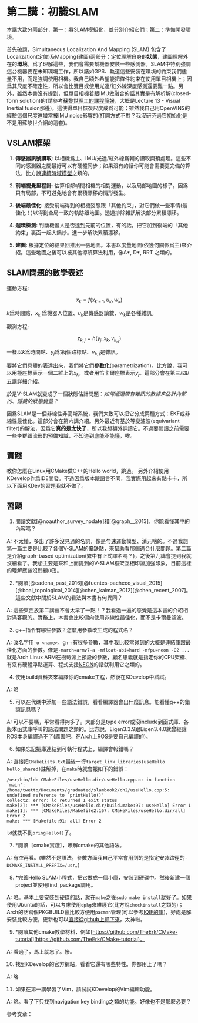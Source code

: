 # 第二講：初識SLAM

本講大致分兩部分，第一：將SLAM模組化，並分別介紹它們；第二：準備開發環境。

首先破題，Simultaneous Localization And Mapping (SLAM) 包含了Localization(定位)及Mapping(建圖)兩部分；定位理解自身的**狀態**，建圖理解外在的**環境**。爲了理解這些，我們會需要幫機器安裝一些感測器。SLAM中特別強調這台機器要在未知環境工作，所以諸如GPS、軌道這些安裝在環境的約束我們儘量不用，而是強調使用相機。我自己額外希望能把條件約束在使用單目相機上；因爲其尺度不確定性，所以會比雙目或使用光達/紅外線深度感測還要難一點。另外，雖然本書沒有提到，但單目相機若跟IMU做融合的話其實是有解析解(closed-form solution)的(請參考[蘇黎世理工的課程簡報](https://rpg.ifi.uzh.ch/teaching.html)，大概是Lecture 13 - Visual Inertial fusion那邊)，這使得單目恢復尺度成爲可能；雖然我自己用OpenVINS的經驗這個尺度還蠻常被IMU noise影響的(打開方式不對？我沒研究過它初始化是不是用蘇黎世介紹的這套)。

## VSLAM框架

1. **傳感器訊號讀取**: 以相機爲主、IMU/光達/紅外線爲輔的讀取與預處理。這些不同的感測器之間最好可以有硬體同步；如果沒有的話你可能會需要更完備的算法，比方說[連續時域模型](https://youtu.be/_yuZmzJoWUc)之類的。

2. **前端視覺里程計**: 估算相鄰幀間相機的相對運動，以及局部地圖的樣子。因爲只有局部，不可避免地會有累積漂移的情形發生。

3. **後端最佳化**: 接受前端得到的相機姿態跟「其他約束」，對它們做一些事情(最佳化！)以得到全局一致的軌跡跟地圖。透過排除雜訊解決部分累積漂移。

4. **迴環檢測**: 判斷機器人是否達到先前的位置，有的話，把它加到後端的「其他約束」裏面一起大鍋炒。進一步解決累積漂移。

5. **建圖**: 根據定位的結果回推出一張地圖。本書以度量地圖(依幾何關係爲主)來介紹。這些地圖之後可以被其他導航算法利用，像A\*, D\*, RRT 之類的。

## SLAM問題的數學表述

運動方程:

$$
x_k = f(x_{k-1}, u_k, w_k)
$$

$k$爲時間點、$x_k$ 爲機器人位置、$u_k$是傳感器讀數、$w_k$是各種雜訊。

觀測方程:

$$
z_{k,j} = h(y_j, x_k, v_{k,j})
$$

一樣以$k$爲時間點、$y_j$爲第j個路標點、$v_{k,j}$是雜訊。

要將它們具體的表達出來，我們將它們**參數化**(parametrization)。比方說，我可以用極座標表示一個二維上的$x_k$，或者用笛卡爾座標表示$y_j$。這部分會在第三/四/五講詳細介紹。

於是V-SLAM就變成了一個狀態估計問題：*如何通過帶有雜訊的數據來估計內部的、隱藏的狀態變量？*

因爲SLAM是一個非線性非高斯系統，我們大致可以把它分成兩種方式：EKF或非線性最佳化。這部分會在第六講介紹。另外最近有基於等變濾波(equivariant filter)的解法，因爲它**真的是太快了**，所以我想額外詳讀它。不過要閱讀之前需要一些李群跟流形的預備知識，不知道到底能不能懂，唉。

## 實踐

教你怎麼在Linux用CMake做C++的Hello world，跳過。
另外介紹使用KDevelop作爲IDE開發。不過因爲版本跟語言不同，我實際用起來有點卡卡，所以下面用KDev的習題我就不做了。

## 習題

1. 閱讀文獻[@noauthor_survey_nodate]和[@graph__2013]，你能看懂其中的內容嗎？

A: 不太懂，多出了許多沒見過的名詞，像是勻速運動模型、消元啥的。不過我想第一篇主要是比較了各個V-SLAM的優缺點，來幫助看那個適合什麼問題。第二篇是介紹graph-based optimization(繁中有正式譯名嗎？)，之後第九講會提到我就沒細看了。我想主要是來和上面提到的V-SLAM框架互相印證加強印象，目前這樣的理解應該沒問題(吧)。

2. \*閱讀[@cadena_past_2016][@fuentes-pacheco_visual_2015][@boal_topological_2014][@chen_kalman_2012][@chen_recent_2007]。這些文獻中關於SLAM的看法與本書有何異同？

A: 這些東西放第二講會不會太早了一點！？我看過一遍的感覺是這本書的介紹相對滿客觀的。實務上，本書會比較偏向使用非線性最佳化，而不是卡爾曼濾波。

3. g++指令有哪些參數？怎麼用參數改生成的程式名？

A: 改名字用`-o <name>`。g++有很多參數，其中我比較常碰到的大概是連結庫跟最佳化方面的參數。像是`-march=armv7-a -mfloat-abi=hard -mfpu=neon -O2 ...`就是Arch Linux ARM在樹莓派上預設的參數，顧名思義就是指定你的CPU架構、有沒有硬體浮點運算、程式支援[NEON](https://developer.arm.com/Architectures/Neon)的話就利用它之類的。

4. 使用build資料夾來編譯你的cmake工程，然後在KDevelop中試試。

A: 略

5. 可以在代碼中添加一些語法錯誤，看看編譯器會出什麼訊息。能看懂g++的錯誤訊息嗎？

A: 可以不要嗎，平常看得夠多了。大部分是type error或沒include到函式庫、各版本函式庫呼叫的語法問題之類的。比方說，Eigen3.3.9跟Eigen3.4.0就曾經讓ROS本身編譯過不了(厲害吧，在Arch上ROS是要自己編譯的)。

6. 如果忘記把庫連結到可執行程式上，編譯會報錯嗎？

A: 直接把`CMakeLists.txt`最後一行`target_link_libraries(useHello hello_shared)`註解掉，在`make`時就會報如下的錯誤：

```
/usr/bin/ld: CMakeFiles/useHello.dir/useHello.cpp.o: in function `main':
/home/twetto/Documents/graduated/slambook2/ch2/useHello.cpp:5: undefined reference to `printHello()'
collect2: error: ld returned 1 exit status
make[2]: *** [CMakeFiles/useHello.dir/build.make:97: useHello] Error 1
make[1]: *** [CMakeFiles/Makefile2:167: CMakeFiles/useHello.dir/all] Error 2
make: *** [Makefile:91: all] Error 2
```

`ld`就找不到`pringHello()`了。

7. \*閱讀〘cmake實踐〙，瞭解cmake的其他語法。

A: 有空再看。(雖然不是語法，參數方面我自己平常會用到的是指定安裝路徑的`-DCMAKE_INSTALL_PREFIX=/usr`。)

8. \*完善Hello SLAM小程式，把它做成一個小庫，安裝到硬碟中。然後新建一個project並使用find\_package調用。

A: 略。基本上要安裝到硬碟的話，就在`make`之後`sudo make install`就好了。如果使用Ubuntu的話，可以考慮使用`dpkg`來維護它(比方說`checkinstall`之類的)；Arch的話寫個PKGBUILD會比較方便用`pacman`管理(可以參考[IQIF的庫](https://github.com/twetto/iq-neuron/blob/master/PKGBUILD))，好處是解安裝比較方便，更新也可以[直接從github上抓下來](https://wiki.archlinux.org/title/VCS_package_guidelines)，太神啦。

9. \*閱讀其他cmake教學材料，例如[https://github.com/TheErk/CMake-tutorial](https://github.com/TheErk/CMake-tutorial)。

A: 看過了，馬上就忘了。慘。

10. 找到KDevelop的官方網站，看看它還有哪些特性。你都用上了嗎？

A: 略

11. 如果在第一講學習了Vim，請試試KDevelop的Vim編輯功能。

A: 略。看了下只找到navigation key binding之類的功能。好像也不是那麼必要？

參考文章：
